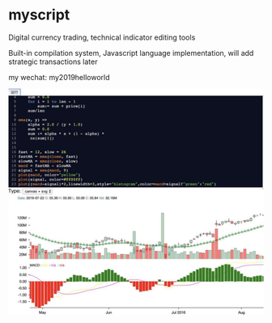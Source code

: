 # myscript

Digital currency trading, technical indicator editing tools

Built-in compilation system, Javascript language implementation, will add strategic transactions later

my wechat: my2019helloworld

![Screenshot](photo_kline.jpg)
